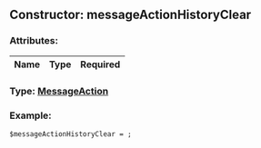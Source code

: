 ## Constructor: messageActionHistoryClear  

### Attributes:

| Name     |    Type       | Required |
|----------|:-------------:|---------:|


### Type: [MessageAction](../types/MessageAction.md)

### Example:


```
$messageActionHistoryClear = ;
```